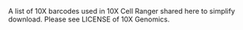 A list of 10X barcodes used in 10X Cell Ranger shared here to simplify download. Please see LICENSE of 10X Genomics. 
